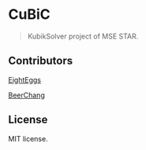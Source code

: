 # CuBiC

> KubikSolver project of MSE STAR.

## Contributors

[EightEggs](https://github.com/eighteggs)

[BeerChang](https://github.com/BeerChang)

## License

MIT license.
